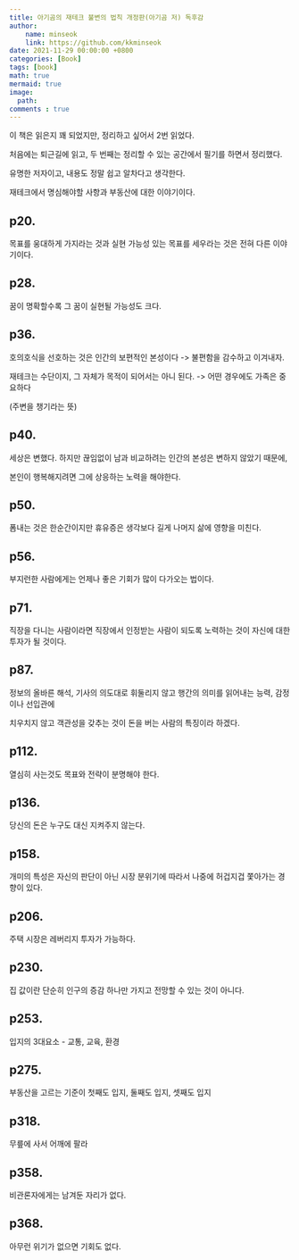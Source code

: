 ```yaml
---
title: 아기곰의 재테크 불변의 법칙 개정판(아기곰 저) 독후감
author: 
    name: minseok
    link: https://github.com/kkminseok
date: 2021-11-29 00:00:00 +0800
categories: [Book]
tags: [book]
math: true
mermaid: true
image: 
  path: 
comments : true
---
```


이 책은 읽은지 꽤 되었지만, 정리하고 싶어서 2번 읽었다.

처음에는 퇴근길에 읽고, 두 번째는 정리할 수 있는 공간에서 필기를 하면서 정리했다.

유명한 저자이고, 내용도 정말 쉽고 알차다고 생각한다.

재테크에서 명심해야할 사항과 부동산에 대한 이야기이다.

## p20.

목표를 웅대하게 가지라는 것과 실현 가능성 있는 목표를 세우라는 것은 전혀 다른 이야기이다.

## p28.

꿈이 명확할수록 그 꿈이 실현될 가능성도 크다.

## p36.

호의호식을 선호하는 것은 인간의 보편적인 본성이다 -> 불편함을 감수하고 이겨내자.

재테크는 수단이지, 그 자체가 목적이 되어서는 아니 된다. -> 어떤 경우에도 가족은 중요하다

(주변을 챙기라는 뜻)

## p40. 

세상은 변했다. 하지만 끊임없이 남과 비교하려는 인간의 본성은 변하지 않았기 때문에,

본인이 행복해지려면 그에 상응하는 노력을 해야한다.​

## p50.

폼내는 것은 한순간이지만 휴유증은 생각보다 길게 나머지 삶에 영향을 미친다.

## p56.

부지런한 사람에게는 언제나 좋은 기회가 많이 다가오는 법이다.

## p71.

직장을 다니는 사람이라면 직장에서 인정받는 사람이 되도록 노력하는 것이 자신에 대한 투자가 될 것이다.

## p87.

정보의 올바른 해석, 기사의 의도대로 휘둘리지 않고 행간의 의미를 읽어내는 능력, 감정이나 선입관에 

치우치지 않고 객관성을 갖추는 것이 돈을 버는 사람의 특징이라 하겠다.

## p112.

열심히 사는것도 목표와 전략이 분명해야 한다.

## p136.

당신의 돈은 누구도 대신 지켜주지 않는다.

## p158.

개미의 특성은 자신의 판단이 아닌 시장 분위기에 따라서 나중에 허겁지겁 쫓아가는 경향이 있다.

## p206.

주택 시장은 레버리지 투자가 가능하다.

## p230.

집 값이란 단순히 인구의 증감 하나만 가지고 전망할 수 있는 것이 아니다.

## p253.

입지의 3대요소 - 교통, 교육, 환경

## p275.

부동산을 고르는 기준이 첫째도 입지, 둘째도 입지, 셋째도 입지

## p318.

무릎에 사서 어깨에 팔라

## p358.

비관론자에게는 남겨둔 자리가 없다.

## p368.

아무런 위기가 없으면 기회도 없다.
